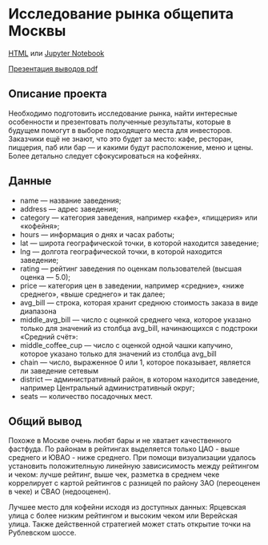 # Исследование рынка общепита Москвы

[HTML](food_invest.html) или [Jupyter Notebook](food_invest.ipynb)

[Презентация выводов pdf](food_invest_survey.pdf)

## Описание проекта

Необходимо подготовить исследование рынка, найти интересные особенности и презентовать полученные результаты, которые в будущем помогут в выборе подходящего места для инвесторов. Заказчики ещё не знают, что это будет за место: кафе, ресторан, пиццерия, паб или бар — и какими будут расположение, меню и цены. Более детально следует сфокусироваться на кофейнях.

## Данные
- name — название заведения;
- address — адрес заведения;
- category — категория заведения, например «кафе», «пиццерия» или «кофейня»;
- hours — информация о днях и часах работы;
- lat — широта географической точки, в которой находится заведение;
- lng — долгота географической точки, в которой находится заведение;
- rating — рейтинг заведения по оценкам пользователей (высшая оценка — 5.0);
- price — категория цен в заведении, например «средние», «ниже среднего», «выше среднего» и так далее;
- avg_bill — строка, которая хранит среднюю стоимость заказа в виде диапазона
- middle_avg_bill — число с оценкой среднего чека, которое указано только для значений из столбца avg_bill, начинающихся с подстроки «Средний счёт»:
- middle_coffee_cup — число с оценкой одной чашки капучино, которое указано только для значений из столбца avg_bill
- chain — число, выраженное 0 или 1, которое показывает, является ли заведение сетевым
- district — административный район, в котором находится заведение, например Центральный административный округ;
- seats — количество посадочных мест.

## Общий вывод

Похоже в Москве очень любят бары и не хватает качественного фастфуда. По районам в рейтингах выделяется только ЦАО - выше среднего и ЮВАО - ниже среднего. При помощи визуализации удалось установить положителньую линейную зависисимость между рейтингом и чеком: лучше рейтинг, выше чек, разметка в среднем чеке коррелирует с картой рейтингов с разницей по району ЗАО (переоценен в чеке) и СВАО (недооценен).

Лучшее место для кофейни исходя из доступных данных: Ярцевская улица с более низким рейтингом и высоким чеком или Верейская улица. Также действенной стратегией может стать открытие точки на Рублевском шоссе. 

